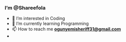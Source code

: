 ### I’m @Shareefola
- 👀 I’m interested in Coding
- 🌱 I’m currently learning Programming 
- 📫 How to reach me **ogunyemisheriff31@gmail.com**
- 

<!---
Shareefola/Shareefola is a ✨ special ✨ repository because its `README.md` (this file) appears on your GitHub profile.
You can click the Preview link to take a look at your changes.
--->
